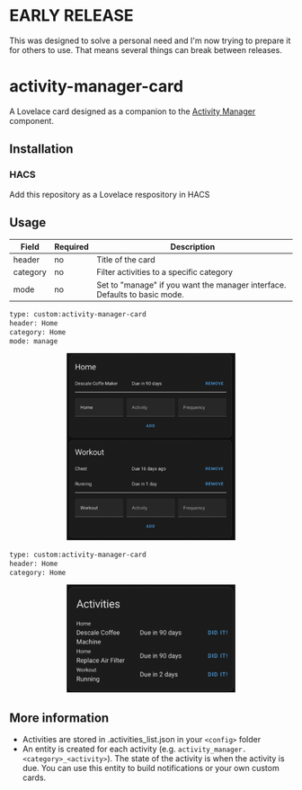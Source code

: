 # EARLY RELEASE
This was designed to solve a personal need and I'm now trying to prepare it for others to use. That means several things can break between releases.

# activity-manager-card
A Lovelace card designed as a companion to the [Activity Manager](https://github.com/pathofleastresistor/activity-manager) component.

## Installation
### HACS
Add this repository as a Lovelace respository in HACS

## Usage
| Field | Required| Description |
| - | -| - |
| header | no | Title of the card |
| category | no | Filter activities to a specific category |
| mode | no| Set to "manage" if you want the manager interface. Defaults to basic mode.|

```
type: custom:activity-manager-card
header: Home
category: Home
mode: manage
```
<p align="center">
  <img width="300" src="images/manager.png">
</p>

```
type: custom:activity-manager-card
header: Home
category: Home
```
<p align="center">
  <img width="300" src="images/basic.png">
</p>


## More information
* Activities are stored in .activities_list.json in your `<config>` folder
* An entity is created for each activity (e.g. `activity_manager.<category>_<activity>`). The state of the activity is when the activity is due. You can use this entity to build notifications or your own custom cards.